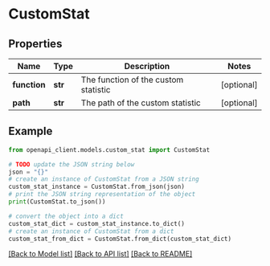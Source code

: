 # CustomStat


## Properties

Name | Type | Description | Notes
------------ | ------------- | ------------- | -------------
**function** | **str** | The function of the custom statistic | [optional] 
**path** | **str** | The path of the custom statistic | [optional] 

## Example

```python
from openapi_client.models.custom_stat import CustomStat

# TODO update the JSON string below
json = "{}"
# create an instance of CustomStat from a JSON string
custom_stat_instance = CustomStat.from_json(json)
# print the JSON string representation of the object
print(CustomStat.to_json())

# convert the object into a dict
custom_stat_dict = custom_stat_instance.to_dict()
# create an instance of CustomStat from a dict
custom_stat_from_dict = CustomStat.from_dict(custom_stat_dict)
```
[[Back to Model list]](../README.md#documentation-for-models) [[Back to API list]](../README.md#documentation-for-api-endpoints) [[Back to README]](../README.md)


